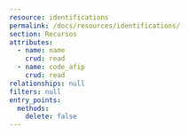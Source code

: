 ```yaml
---
resource: identifications
permalink: /docs/resources/identifications/
section: Recursos
attributes:
  - name: name
    crud: read
  - name: code_afip
    crud: read
relationships: null
filters: null
entry_points:
  methods:
    delete: false
---
```

